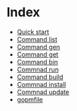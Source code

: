 Index
=====

- [Quick start](quickstart.md)
- [Command list](list.md)
- [Command gen](gen.md)
- [Command get](get.md)
- [Command bin](bin.md)
- [Commnad run](run.md)
- [Command build](Build.md)
- [Commnad install](Install.md)
- [Commnad update](Update.md)
- [gopmfile](gopmfile.md)